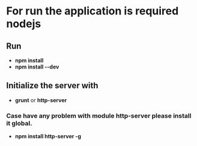 # For run the application is required nodejs

## Run
- **npm install**
- **npm install --dev**

## Initialize the server with
- **grunt** or **http-server**


### Case have any problem with module http-server please install it global.
- **npm install http-server -g**
